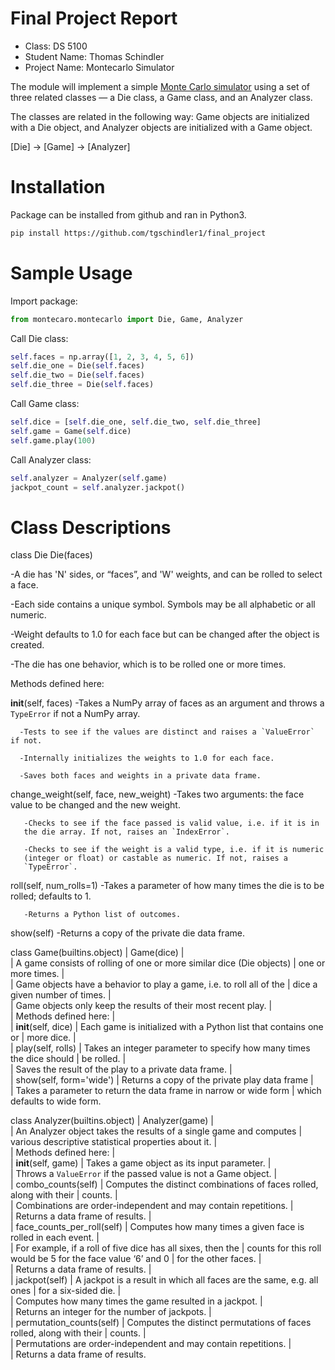 # Final Project Report

* Class: DS 5100
* Student Name: Thomas Schindler
* Project Name: Montecarlo Simulator

The module will implement a simple [Monte Carlo
simulator](https://en.wikipedia.org/wiki/Monte_Carlo_method) using a set
of three related classes — a Die class, a Game class, and an Analyzer
class.

The classes are related in the following way: Game objects are
initialized with a Die object, and Analyzer objects are initialized with
a Game object.

\[Die\] &rarr; \[Game\] &rarr; \[Analyzer\]

# Installation

Package can be installed from github and ran in Python3.

```bash
pip install https://github.com/tgschindler1/final_project
```

# Sample Usage

Import package:
```python
from montecaro.montecarlo import Die, Game, Analyzer
```
Call Die class:
```python
self.faces = np.array([1, 2, 3, 4, 5, 6])
self.die_one = Die(self.faces)
self.die_two = Die(self.faces)
self.die_three = Die(self.faces)
```
Call Game class:
```python
self.dice = [self.die_one, self.die_two, self.die_three]
self.game = Game(self.dice)
self.game.play(100)
```
Call Analyzer class:
```python
self.analyzer = Analyzer(self.game)
jackpot_count = self.analyzer.jackpot()
```
# Class Descriptions

class Die
   Die(faces)
   
   -A die has 'N' sides, or “faces”, and 'W' weights, and can be rolled
   to select a face.
   
   -Each side contains a unique symbol. Symbols may be all alphabetic or
   all numeric.
   
   -Weight defaults to 1.0 for each face but can be changed after the
   object is created.
   
   -The die has one behavior, which is to be rolled one or more times.
   
   Methods defined here:
   
   __init__(self, faces)
      -Takes a NumPy array of faces as an argument and throws a `TypeError` if
       not a NumPy array.
       
      -Tests to see if the values are distinct and raises a `ValueError` if not.
       
      -Internally initializes the weights to 1.0 for each face.
       
      -Saves both faces and weights in a private data frame.
   
   change_weight(self, face, new_weight)
       -Takes two arguments: the face value to be changed and the new
       weight.
       
       -Checks to see if the face passed is valid value, i.e. if it is in
       the die array. If not, raises an `IndexError`.
       
       -Checks to see if the weight is a valid type, i.e. if it is numeric
       (integer or float) or castable as numeric. If not, raises a
       `TypeError`.
   
   roll(self, num_rolls=1)
       -Takes a parameter of how many times the die is to be rolled;
       defaults to 1.
       
       -Returns a Python list of outcomes.
   
   show(self)
       -Returns a copy of the private die data frame.

class Game(builtins.object)
 |  Game(dice)
 |  
 |  A game consists of rolling of one or more similar dice (Die objects)
 |  one or more times.
 |  
 |  Game objects have a behavior to play a game, i.e. to roll all of the
 |  dice a given number of times.
 |  
 |  Game objects only keep the results of their most recent play.
 |  
 |  Methods defined here:
 |  
 |  __init__(self, dice)
 |      Each game is initialized with a Python list that contains one or
 |      more dice.
 |  
 |  play(self, rolls)
 |      Takes an integer parameter to specify how many times the dice should
 |      be rolled.
 |      
 |      Saves the result of the play to a private data frame.
 |  
 |  show(self, form='wide')
 |      Returns a copy of the private play data frame
 |      
 |      Takes a parameter to return the data frame in narrow or wide form
 |      which defaults to wide form.
       
class Analyzer(builtins.object)
 |  Analyzer(game)
 |  
 |  An Analyzer object takes the results of a single game and computes
 |  various descriptive statistical properties about it.
 |  
 |  Methods defined here:
 |  
 |  __init__(self, game)
 |      Takes a game object as its input parameter. 
 |      
 |      Throws a `ValueError` if the passed value is not a Game object.
 |  
 |  combo_counts(self)
 |      Computes the distinct combinations of faces rolled, along with their
 |      counts.
 |      
 |      Combinations are order-independent and may contain repetitions.
 |      
 |      Returns a data frame of results.
 |  
 |  face_counts_per_roll(self)
 |      Computes how many times a given face is rolled in each event.
 |      
 |      For example, if a roll of five dice has all sixes, then the
 |      counts for this roll would be $5$ for the face value ‘6’ and $0$
 |      for the other faces.
 |      
 |      Returns a data frame of results.
 |  
 |  jackpot(self)
 |      A jackpot is a result in which all faces are the same, e.g. all ones
 |      for a six-sided die.
 |      
 |      Computes how many times the game resulted in a jackpot.
 |      
 |      Returns an integer for the number of jackpots.
 |  
 |  permutation_counts(self)
 |      Computes the distinct permutations of faces rolled, along with their
 |      counts.
 |      
 |      Permutations are order-independent and may contain repetitions.
 |      
 |      Returns a data frame of results.
